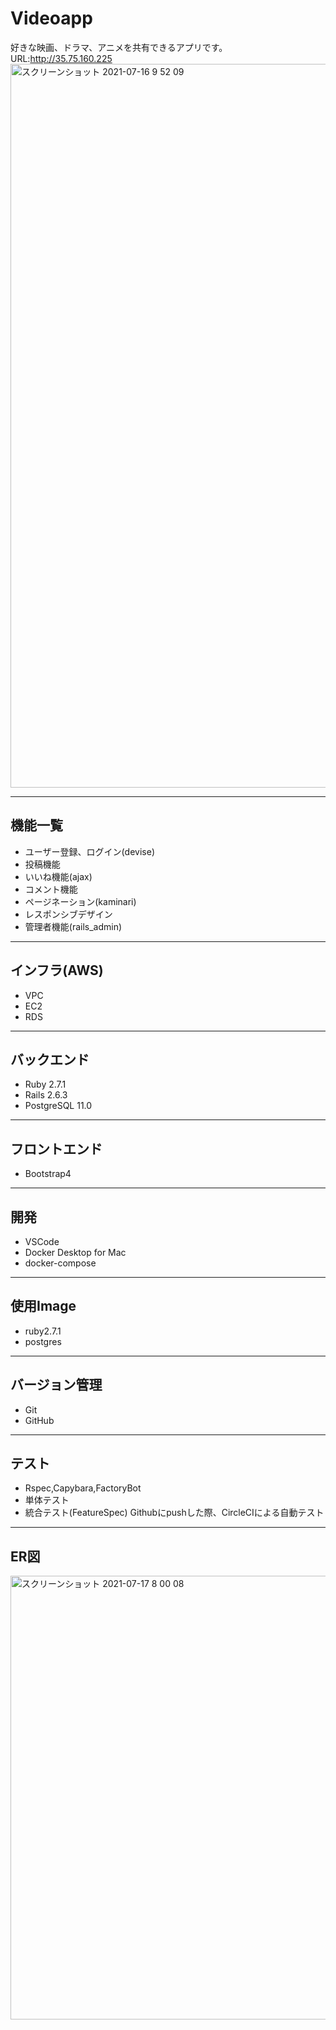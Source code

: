 # Videoapp

好きな映画、ドラマ、アニメを共有できるアプリです。
URL:http://35.75.160.225
<img width="1158" alt="スクリーンショット 2021-07-16 9 52 09" src="https://user-images.githubusercontent.com/71161216/125875669-973f329d-31c0-4f98-85c5-9918668e910a.png">
***
## 機能一覧
 * ユーザー登録、ログイン(devise)
 * 投稿機能
 * いいね機能(ajax)
 * コメント機能
 * ページネーション(kaminari)
 * レスポンシブデザイン
 * 管理者機能(rails_admin)
 ***
## インフラ(AWS)
* VPC
* EC2
* RDS


***

## バックエンド
* Ruby 2.7.1
* Rails 2.6.3
* PostgreSQL 11.0
***
## フロントエンド
* Bootstrap4
***
## 開発
* VSCode
* Docker Desktop for Mac
* docker-compose
***
## 使用Image
* ruby2.7.1
* postgres
***

## バージョン管理
* Git
* GitHub
***
## テスト
* Rspec,Capybara,FactoryBot
* 単体テスト
* 統合テスト(FeatureSpec)
Githubにpushした際、CircleCIによる自動テスト
***
## ER図
<img width="710" alt="スクリーンショット 2021-07-17 8 00 08" src="https://user-images.githubusercontent.com/71161216/126020963-46cd94e4-ef14-41cd-b49b-da9da9797380.png">
